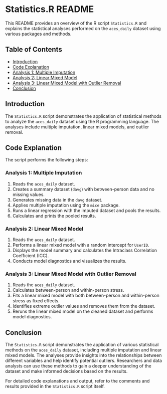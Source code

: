 # Statistics.R README

This README provides an overview of the R script `Statistics.R` and explains the statistical analyses performed on the `aces_daily` dataset using various packages and methods.

## Table of Contents
- [Introduction](#introduction)
- [Code Explanation](#code-explanation)
- [Analysis 1: Multiple Imputation](#analysis-1-multiple-imputation)
- [Analysis 2: Linear Mixed Model](#analysis-2-linear-mixed-model)
- [Analysis 3: Linear Mixed Model with Outlier Removal](#analysis-3-linear-mixed-model-with-outlier-removal)
- [Conclusion](#conclusion)

## Introduction
The `Statistics.R` script demonstrates the application of statistical methods to analyze the `aces_daily` dataset using the R programming language. The analyses include multiple imputation, linear mixed models, and outlier removal.

## Code Explanation
The script performs the following steps:

### Analysis 1: Multiple Imputation
1. Reads the `aces_daily` dataset.
2. Creates a summary dataset (`davg`) with between-person data and no missing values.
3. Generates missing data in the `davg` dataset.
4. Applies multiple imputation using the `mice` package.
5. Runs a linear regression with the imputed dataset and pools the results.
6. Calculates and prints the pooled results.

### Analysis 2: Linear Mixed Model
1. Reads the `aces_daily` dataset.
2. Performs a linear mixed model with a random intercept for `UserID`.
3. Displays the model summary and calculates the Intraclass Correlation Coefficient (ICC).
4. Conducts model diagnostics and visualizes the results.

### Analysis 3: Linear Mixed Model with Outlier Removal
1. Reads the `aces_daily` dataset.
2. Calculates between-person and within-person stress.
3. Fits a linear mixed model with both between-person and within-person stress as fixed effects.
4. Identifies extreme outlier values and removes them from the dataset.
5. Reruns the linear mixed model on the cleaned dataset and performs model diagnostics.

## Conclusion
The `Statistics.R` script demonstrates the application of various statistical methods on the `aces_daily` dataset, including multiple imputation and linear mixed models. The analyses provide insights into the relationships between different variables and help identify potential outliers. Researchers and data analysts can use these methods to gain a deeper understanding of the dataset and make informed decisions based on the results.

For detailed code explanations and output, refer to the comments and results provided in the `Statistics.R` script itself.
